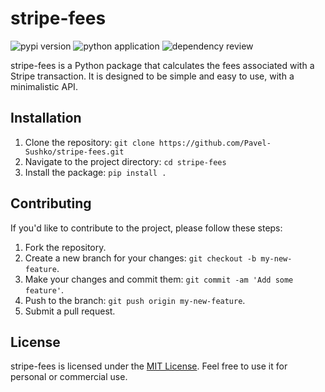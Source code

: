 # stripe-fees

![pypi version](https://github.com/Pavel-Sushko/stripe-fees/actions/workflows/python-publish.yml/badge.svg) ![python application](https://github.com/Pavel-Sushko/stripe-fees/actions/workflows/python-app.yml/badge.svg) ![dependency review](https://github.com/Pavel-Sushko/stripe-fees/actions/workflows/dependency-review.yml/badge.svg)

stripe-fees is a Python package that calculates the fees associated with a Stripe transaction. It is designed to be simple and easy to use, with a minimalistic API.

## Installation

1. Clone the repository: `git clone https://github.com/Pavel-Sushko/stripe-fees.git`
2. Navigate to the project directory: `cd stripe-fees`
3. Install the package: `pip install .`

## Contributing

If you'd like to contribute to the project, please follow these steps:

1. Fork the repository.
2. Create a new branch for your changes: `git checkout -b my-new-feature`.
3. Make your changes and commit them: `git commit -am 'Add some feature'`.
4. Push to the branch: `git push origin my-new-feature`.
5. Submit a pull request.

## License

stripe-fees is licensed under the [MIT License](https://opensource.org/licenses/MIT). Feel free to use it for personal or commercial use.
